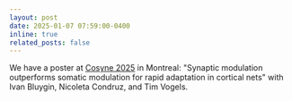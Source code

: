 ```yaml
---
layout: post
date: 2025-01-07 07:59:00-0400
inline: true
related_posts: false
---
```


We have a poster at [Cosyne 2025](https://www.cosyne.org/) in Montreal: "Synaptic modulation outperforms somatic modulation for rapid adaptation in cortical nets" with Ivan Bluygin, Nicoleta Condruz, and Tim Vogels.

